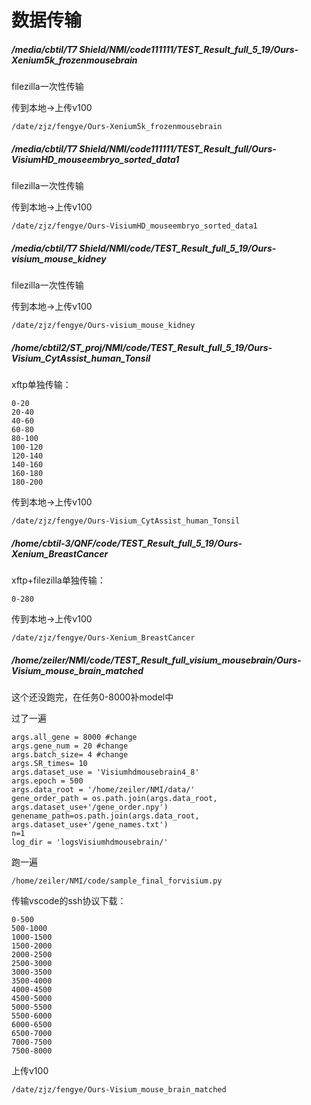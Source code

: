 # 数据传输

#####  /media/cbtil/T7 Shield/NMI/code111111/TEST_Result_full_5_19/Ours-Xenium5k_frozenmousebrain

filezilla一次性传输

传到本地->上传v100

    /date/zjz/fengye/Ours-Xenium5k_frozenmousebrain


##### /media/cbtil/T7 Shield/NMI/code111111/TEST_Result_full/Ours-VisiumHD_mouseembryo_sorted_data1

filezilla一次性传输

传到本地->上传v100

    /date/zjz/fengye/Ours-VisiumHD_mouseembryo_sorted_data1

##### /media/cbtil/T7 Shield/NMI/code/TEST_Result_full_5_19/Ours-visium_mouse_kidney

filezilla一次性传输

传到本地->上传v100

    /date/zjz/fengye/Ours-visium_mouse_kidney

##### /home/cbtil2/ST_proj/NMI/code/TEST_Result_full_5_19/Ours-Visium_CytAssist_human_Tonsil

xftp单独传输：

    0-20
    20-40
    40-60
    60-80
    80-100
    100-120
    120-140
    140-160
    160-180
    180-200

传到本地->上传v100

    /date/zjz/fengye/Ours-Visium_CytAssist_human_Tonsil

##### /home/cbtil-3/QNF/code/TEST_Result_full_5_19/Ours-Xenium_BreastCancer

xftp+filezilla单独传输：

    0-280

传到本地->上传v100

    /date/zjz/fengye/Ours-Xenium_BreastCancer


##### /home/zeiler/NMI/code/TEST_Result_full_visium_mousebrain/Ours-Visium_mouse_brain_matched

这个还没跑完，在任务0-8000补model中

过了一遍

    args.all_gene = 8000 #change
    args.gene_num = 20 #change
    args.batch_size= 4 #change
    args.SR_times= 10
    args.dataset_use = 'Visiumhdmousebrain4_8'
    args.epoch = 500
    args.data_root = '/home/zeiler/NMI/data/'
    gene_order_path = os.path.join(args.data_root, args.dataset_use+'/gene_order.npy')
    genename_path=os.path.join(args.data_root, args.dataset_use+'/gene_names.txt')
    n=1
    log_dir = 'logsVisiumhdmousebrain/'

跑一遍

    /home/zeiler/NMI/code/sample_final_forvisium.py

传输vscode的ssh协议下载：

    0-500
    500-1000
    1000-1500
    1500-2000
    2000-2500
    2500-3000
    3000-3500
    3500-4000
    4000-4500
    4500-5000
    5000-5500
    5500-6000
    6000-6500
    6500-7000
    7000-7500
    7500-8000

上传v100

    /date/zjz/fengye/Ours-Visium_mouse_brain_matched
